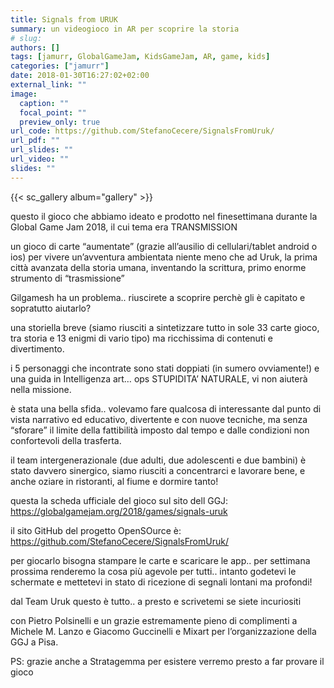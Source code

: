 ```yaml
---
title: Signals from URUK
summary: un videogioco in AR per scoprire la storia
# slug: 
authors: []
tags: [jamurr, GlobalGameJam, KidsGameJam, AR, game, kids]
categories: ["jamurr"]
date: 2018-01-30T16:27:02+02:00
external_link: ""
image:
  caption: ""
  focal_point: ""
  preview_only: true
url_code: https://github.com/StefanoCecere/SignalsFromUruk/
url_pdf: ""
url_slides: ""
url_video: ""
slides: ""
---
```


{{< sc_gallery album="gallery" >}}

questo il gioco che abbiamo ideato e prodotto nel finesettimana durante la Global Game Jam 2018, il cui tema era TRANSMISSION

un gioco di carte “aumentate” (grazie all’ausilio di cellulari/tablet android o ios) per vivere un’avventura ambientata niente meno che ad Uruk, la prima città avanzata della storia umana, inventando la scrittura, primo enorme strumento di “trasmissione”

Gilgamesh ha un problema.. riuscirete a scoprire perchè gli è capitato e sopratutto aiutarlo?

una storiella breve (siamo riusciti a sintetizzare tutto in sole 33 carte gioco, tra storia e 13 enigmi di vario tipo) ma ricchissima di contenuti e divertimento.

i 5 personaggi che incontrate sono stati doppiati (in sumero ovviamente!) e una guida in Intelligenza art… ops STUPIDITA’ NATURALE, vi non aiuterà nella missione.

è stata una bella sfida.. volevamo fare qualcosa di interessante dal punto di vista narrativo ed educativo, divertente e con nuove tecniche, ma senza “sforare” il limite della fattibilità imposto dal tempo e dalle condizioni non confortevoli della trasferta.

il team intergenerazionale (due adulti, due adolescenti e due bambini) è stato davvero sinergico, siamo riusciti a concentrarci e lavorare bene, e anche oziare in ristoranti, al fiume e dormire tanto!

questa la scheda ufficiale del gioco sul sito dell GGJ:
<https://globalgamejam.org/2018/games/signals-uruk>

il sito GitHub del progetto OpenSOurce è: <https://github.com/StefanoCecere/SignalsFromUruk/>

per giocarlo bisogna stampare le carte e scaricare le app.. per settimana prossima renderemo la cosa più agevole per tutti.. intanto godetevi le schermate e mettetevi in stato di ricezione di segnali lontani ma profondi!

dal Team Uruk questo è tutto.. a presto e scrivetemi se siete incuriositi

con Pietro Polsinelli e un grazie estremamente pieno di complimenti a Michele M. Lanzo e Giacomo Guccinelli e Mixart per l’organizzazione della GGJ a Pisa.

PS: grazie anche a Stratagemma per esistere verremo presto a far provare il gioco
